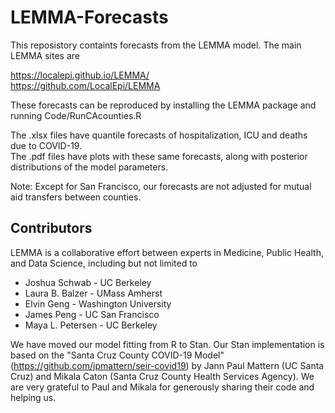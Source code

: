 # LEMMA-Forecasts
This reposistory containts forecasts from the LEMMA model. The main LEMMA sites are

https://localepi.github.io/LEMMA/  
https://github.com/LocalEpi/LEMMA

These forecasts can be reproduced by installing the LEMMA package and running Code/RunCAcounties.R

The .xlsx files have quantile forecasts of hospitalization, ICU and deaths due to COVID-19.  
The .pdf files have plots with these same forecasts, along with posterior distributions of the model parameters.

Note: Except for San Francisco, our forecasts are not adjusted for mutual aid transfers between counties. 


## Contributors
LEMMA is a collaborative effort between experts in Medicine, Public Health, and Data Science, including but not limited to

- Joshua Schwab - UC Berkeley
- Laura B. Balzer - UMass Amherst
- Elvin Geng - Washington University
- James Peng - UC San Francisco
- Maya L. Petersen - UC Berkeley

We have moved our model fitting from R to Stan. Our Stan implementation is based on the "Santa Cruz County COVID-19 Model" (https://github.com/jpmattern/seir-covid19) by Jann Paul Mattern (UC Santa Cruz) and Mikala Caton (Santa Cruz County Health Services Agency). We are very grateful to Paul and Mikala for generously sharing their code and helping us.

